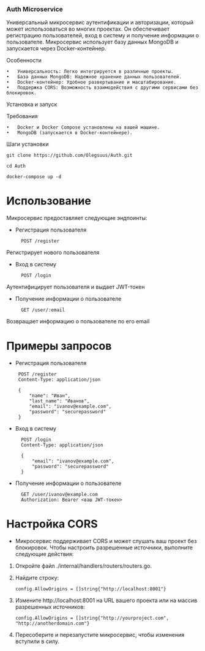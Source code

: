### Auth Microservice

Универсальный микросервис аутентификации и авторизации, который может использоваться во многих проектах. Он обеспечивает регистрацию пользователей, вход в систему и получение информации о пользователе. Микросервис использует базу данных MongoDB и запускается через Docker-контейнер.

Особенности

	•	Универсальность: Легко интегрируется в различные проекты.
	•	База данных MongoDB: Надежное хранение данных пользователей.
	•	Docker-контейнер: Удобное развертывание и масштабирование.
	•	Поддержка CORS: Возможность взаимодействия с другими сервисами без блокировок.

Установка и запуск

Требования

	•	Docker и Docker Compose установлены на вашей машине.
	•	MongoDB (запускается в Docker-контейнере).

Шаги установки
    
    git clone https://github.com/Olegsuus/Auth.git
    
    cd Auth

    docker-compose up -d


# Использование

Микросервис предоставляет следующие эндпоинты:

- Регистрация пользователя 
     
        POST /register

Регистрирует нового пользователя

- Вход в систему

        POST /login

Аутентифицирует пользователя и выдает JWT-токен

- Получение информации о пользователе

        GET /user/:email

Возвращает информацию о пользователе по его email


# Примеры запросов

 - Регистрация пользователя

        POST /register
        Content-Type: application/json

        {
            "name": "Иван",
            "last_name": "Иванов",
            "email": "ivanov@example.com",
            "password": "securepassword"
        }

- Вход в систему


        POST /login
        Content-Type: application/json

        {
            "email": "ivanov@example.com",
            "password": "securepassword"
        }


- Получение информации о пользователе

        GET /user/ivanov@example.com
        Authorization: Bearer <ваш JWT-токен>


# Настройка CORS

- Микросервис поддерживает CORS и может слушать ваш проект без блокировок. Чтобы настроить разрешенные источники, выполните следующие действия:

1) Откройте файл ./internal/handlers/routers/routers.go.
2) Найдите строку:
     
       config.AllowOrigins = []string{"http://localhost:8001"}


3) Измените http://localhost:8001 на URL вашего проекта или на массив разрешенных источников:

       config.AllowOrigins = []string{"http://yourproject.com", "http://anotherdomain.com"}

4) Пересоберите и перезапустите микросервис, чтобы изменения вступили в силу.